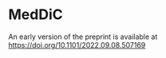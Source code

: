 # MedDiC

An early version of the preprint is available at https://doi.org/10.1101/2022.09.08.507169


